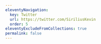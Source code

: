 ```yaml
---
eleventyNavigation:
  key: Twitter
  url: https://twitter.com/SiriliusKevin
  order: 5
eleventyExcludeFromCollections: true
permalink: false
---
```

